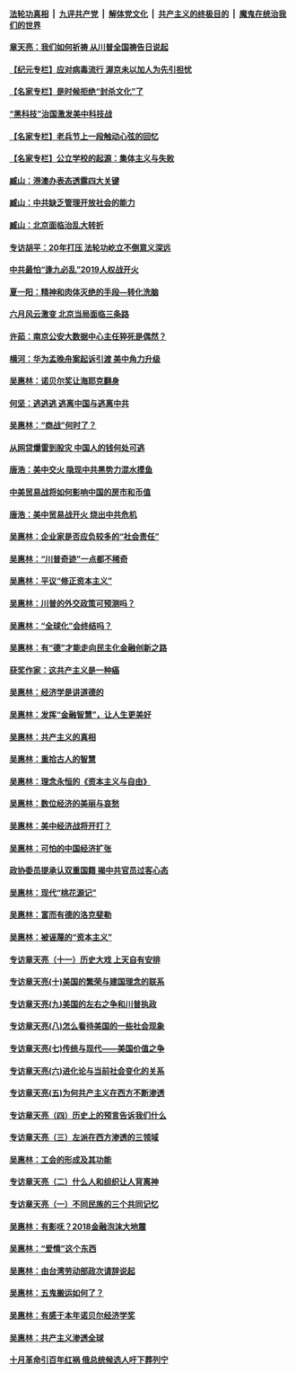####  [法轮功真相](../../../../basic/blob/master/README.md?t=07051004) &nbsp;|&nbsp; [九评共产党](../../../../9ping.md/blob/master/README.md?t=07051004) &nbsp;|&nbsp; [解体党文化](../../../../jtdwh.md/blob/master/README.md?t=07051004)  &nbsp;|&nbsp; [共产主义的终极目的](../../../../gczydzjmd.md/blob/master/README.md?t=07051004) &nbsp;|&nbsp; [魔鬼在统治我们的世界](../../../../mgztzwmdsj.md/blob/master/README.md?t=07051004) 

#### [章天亮：我们如何祈祷 从川普全国祷告日说起](../pages/nsc423/n11944627.md?t=07051004) 

#### [【纪元专栏】应对病毒流行 渥京未以加人为先引担忧](../pages/nsc423/n11875714.md?t=07051004) 

#### [【名家专栏】是时候拒绝“封杀文化”了](../pages/nsc423/n11814093.md?t=07051004) 

#### [“黑科技”治国激发美中科技战](../pages/nsc423/n11638056.md?t=07051004) 

#### [【名家专栏】老兵节上一段触动心弦的回忆](../pages/nsc423/n11646016.md?t=07051004) 

#### [【名家专栏】公立学校的起源：集体主义与失败](../pages/nsc423/n11601833.md?t=07051004) 

#### [臧山：港澳办表态透露四大关键](../pages/nsc423/n11421628.md?t=07051004) 

#### [臧山：中共缺乏管理开放社会的能力](../pages/nsc423/n11407457.md?t=07051004) 

#### [臧山：北京面临治乱大转折](../pages/nsc423/n11406895.md?t=07051004) 

#### [专访胡平：20年打压 法轮功屹立不倒意义深远](../pages/nsc423/n11398800.md?t=07051004) 

#### [中共最怕“逢九必乱”2019人权战开火](../pages/nsc423/n11385248.md?t=07051004) 

#### [夏一阳：精神和肉体灭绝的手段—转化洗脑](../pages/nsc423/n11368250.md?t=07051004) 

#### [六月风云激变 北京当局面临三条路](../pages/nsc423/n11313668.md?t=07051004) 

#### [许茹：南京公安大数据中心主任猝死是偶然？](../pages/nsc423/n11064744.md?t=07051004) 

#### [横河：华为孟晚舟案起诉引渡 美中角力升级](../pages/nsc423/n11027230.md?t=07051004) 

#### [吴惠林：诺贝尔奖让海耶克翻身](../pages/nsc423/n10890049.md?t=07051004) 

#### [何坚：逃逃逃 逃离中国与逃离中共](../pages/nsc423/n10592891.md?t=07051004) 

#### [吴惠林：“商战”何时了？](../pages/nsc423/n10573558.md?t=07051004) 

#### [从网贷爆雷到股灾 中国人的钱何处可逃](../pages/nsc423/n10572800.md?t=07051004) 

#### [唐浩：美中交火 隐现中共黑势力混水摸鱼](../pages/nsc423/n10544040.md?t=07051004) 

#### [中美贸易战将如何影响中国的房市和币值](../pages/nsc423/n10543697.md?t=07051004) 

#### [唐浩：美中贸易战开火 烧出中共危机](../pages/nsc423/n10540126.md?t=07051004) 

#### [吴惠林：企业家是否应负较多的“社会责任”](../pages/nsc423/n10535022.md?t=07051004) 

#### [吴惠林：“川普奇迹”一点都不稀奇](../pages/nsc423/n10512808.md?t=07051004) 

#### [吴惠林：平议“修正资本主义”](../pages/nsc423/n10495724.md?t=07051004) 

#### [吴惠林：川普的外交政策可预测吗？](../pages/nsc423/n10462387.md?t=07051004) 

#### [吴惠林：“全球化”会终结吗？](../pages/nsc423/n10452838.md?t=07051004) 

#### [吴惠林：有“德”才能走向民主化金融创新之路](../pages/nsc423/n10432292.md?t=07051004) 

#### [获奖作家：这共产主义是一种癌](../pages/nsc423/n10431541.md?t=07051004) 

#### [吴惠林：经济学是讲道德的](../pages/nsc423/n10398014.md?t=07051004) 

#### [吴惠林：发挥“金融智慧”，让人生更美好](../pages/nsc423/n10375019.md?t=07051004) 

#### [吴惠林：共产主义的真相](../pages/nsc423/n10351394.md?t=07051004) 

#### [吴惠林：重拾古人的智慧](../pages/nsc423/n10337691.md?t=07051004) 

#### [吴惠林：理念永恒的《资本主义与自由》](../pages/nsc423/n10316274.md?t=07051004) 

#### [吴惠林：数位经济的美丽与哀愁](../pages/nsc423/n10292946.md?t=07051004) 

#### [吴惠林：美中经济战将开打？](../pages/nsc423/n10258825.md?t=07051004) 

#### [吴惠林：可怕的中国经济扩张](../pages/nsc423/n10219147.md?t=07051004) 

#### [政协委员提承认双重国籍 揭中共官员过客心态](../pages/nsc423/n10208809.md?t=07051004) 

#### [吴惠林：现代“桃花源记”](../pages/nsc423/n10185234.md?t=07051004) 

#### [吴惠林：富而有德的洛克斐勒](../pages/nsc423/n10142264.md?t=07051004) 

#### [吴惠林：被诬蔑的“资本主义”](../pages/nsc423/n10124816.md?t=07051004) 

#### [专访章天亮（十一）历史大戏 上天自有安排](../pages/nsc423/n10094905.md?t=07051004) 

#### [专访章天亮(十)美国的繁荣与建国理念的联系](../pages/nsc423/n10094899.md?t=07051004) 

#### [专访章天亮(九)美国的左右之争和川普执政](../pages/nsc423/n10094889.md?t=07051004) 

#### [专访章天亮(八)怎么看待美国的一些社会现象](../pages/nsc423/n10094857.md?t=07051004) 

#### [专访章天亮(七)传统与现代——美国价值之争](../pages/nsc423/n10093140.md?t=07051004) 

#### [专访章天亮(六)进化论与当前社会变化的关系](../pages/nsc423/n10092036.md?t=07051004) 

#### [专访章天亮(五)为何共产主义在西方不断渗透](../pages/nsc423/n10083620.md?t=07051004) 

#### [专访章天亮（四）历史上的预言告诉我们什么](../pages/nsc423/n10083606.md?t=07051004) 

#### [专访章天亮（三）左派在西方渗透的三领域](../pages/nsc423/n10081115.md?t=07051004) 

#### [吴惠林：工会的形成及其功能](../pages/nsc423/n10080633.md?t=07051004) 

#### [专访章天亮（二）什么人和组织让人背离神](../pages/nsc423/n10076637.md?t=07051004) 

#### [专访章天亮（一）不同民族的三个共同记忆](../pages/nsc423/n10074188.md?t=07051004) 

#### [吴惠林：有影呒？2018金融泡沫大地震](../pages/nsc423/n10040534.md?t=07051004) 

#### [吴惠林：“爱情”这个东西](../pages/nsc423/n10019423.md?t=07051004) 

#### [吴惠林：由台湾劳动部政次请辞说起](../pages/nsc423/n9979679.md?t=07051004) 

#### [吴惠林：五鬼搬运如何了？](../pages/nsc423/n9925338.md?t=07051004) 

#### [吴惠林：有感于本年诺贝尔经济学奖](../pages/nsc423/n9871883.md?t=07051004) 

#### [吴惠林：共产主义渗透全球](../pages/nsc423/n9812748.md?t=07051004) 

#### [十月革命引百年红祸 俄总统候选人吁下葬列宁](../pages/nsc423/n9810182.md?t=07051004) 

